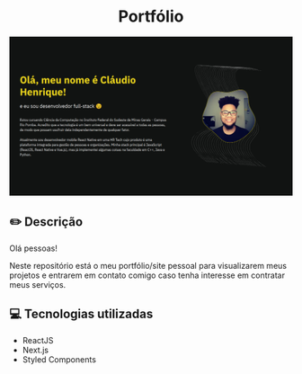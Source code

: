 <h1 align='center'>Portfólio</h1>

<img src='./public/preview.png'/>

## ✏️ Descrição

Olá pessoas!

Neste repositório está o meu portfólio/site pessoal para visualizarem meus projetos e entrarem em contato comigo caso tenha interesse em contratar meus serviços.

## 💻 Tecnologias utilizadas

- ReactJS
- Next.js
- Styled Components
